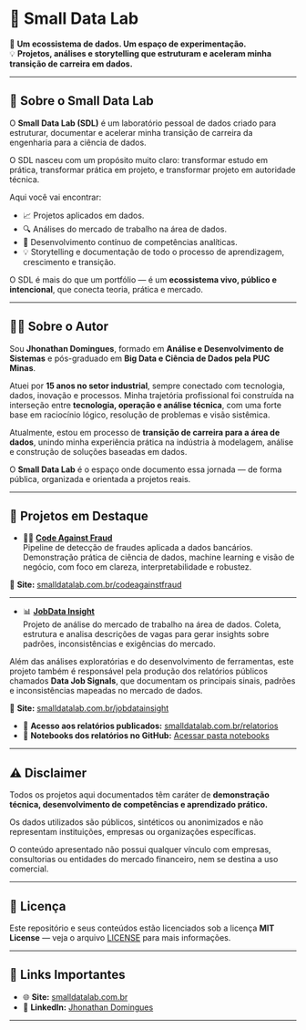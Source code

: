 # 🚀 Small Data Lab

🧠 **Um ecossistema de dados. Um espaço de experimentação.**  
💡 **Projetos, análises e storytelling que estruturam e aceleram minha transição de carreira em dados.**

---

## 🧠 Sobre o Small Data Lab

O **Small Data Lab (SDL)** é um laboratório pessoal de dados criado para estruturar, documentar e acelerar minha transição de carreira da engenharia para a ciência de dados.

O SDL nasceu com um propósito muito claro: transformar estudo em prática, transformar prática em projeto, e transformar projeto em autoridade técnica.

Aqui você vai encontrar:
- 📈 Projetos aplicados em dados.
- 🔍 Análises do mercado de trabalho na área de dados.
- 🧠 Desenvolvimento contínuo de competências analíticas.
- 💡 Storytelling e documentação de todo o processo de aprendizagem, crescimento e transição.

O SDL é mais do que um portfólio — é um **ecossistema vivo, público e intencional**, que conecta teoria, prática e mercado.

---

## 👨‍💻 Sobre o Autor

Sou **Jhonathan Domingues**, formado em **Análise e Desenvolvimento de Sistemas** e pós-graduado em **Big Data e Ciência de Dados pela PUC Minas**.

Atuei por **15 anos no setor industrial**, sempre conectado com tecnologia, dados, inovação e processos. Minha trajetória profissional foi construída na interseção entre **tecnologia, operação e análise técnica**, com uma forte base em raciocínio lógico, resolução de problemas e visão sistêmica.

Atualmente, estou em processo de **transição de carreira para a área de dados**, unindo minha experiência prática na indústria à modelagem, análise e construção de soluções baseadas em dados.

O **Small Data Lab** é o espaço onde documento essa jornada — de forma pública, organizada e orientada a projetos reais.

---

## 🚀 Projetos em Destaque

- 🕵️‍♂️ **[Code Against Fraud](https://github.com/smalldatalabbr/codeagainstfraud)**  
Pipeline de detecção de fraudes aplicada a dados bancários. Demonstração prática de ciência de dados, machine learning e visão de negócio, com foco em clareza, interpretabilidade e robustez.  

🔗 **Site:** [smalldatalab.com.br/codeagainstfraud](https://smalldatalab.com.br/codeagainstfraud)  

---

- 📊 **[JobData Insight](https://github.com/smalldatalabbr/jobdatainsight)**  
Projeto de análise do mercado de trabalho na área de dados. Coleta, estrutura e analisa descrições de vagas para gerar insights sobre padrões, inconsistências e exigências do mercado.

Além das análises exploratórias e do desenvolvimento de ferramentas, este projeto também é responsável pela produção dos relatórios públicos chamados **Data Job Signals**, que documentam os principais sinais, padrões e inconsistências mapeadas no mercado de dados.

🔗 **Site:** [smalldatalab.com.br/jobdatainsight](https://smalldatalab.com.br/jobdatainsight)  
- 🔗 **Acesso aos relatórios publicados:** [smalldatalab.com.br/relatorios](https://smalldatalab.com.br/relatorios)  
- 📁 **Notebooks dos relatórios no GitHub:** [Acessar pasta notebooks](https://github.com/smalldatalabbr/jobdatainsight/blob/main/notebooks)  

---

## ⚠️ Disclaimer

Todos os projetos aqui documentados têm caráter de **demonstração técnica, desenvolvimento de competências e aprendizado prático.**  

Os dados utilizados são públicos, sintéticos ou anonimizados e não representam instituições, empresas ou organizações específicas.  

O conteúdo apresentado não possui qualquer vínculo com empresas, consultorias ou entidades do mercado financeiro, nem se destina a uso comercial.

---

## 📜 Licença

Este repositório e seus conteúdos estão licenciados sob a licença **MIT License** — veja o arquivo [LICENSE](./LICENSE) para mais informações.

---

## 🔗 Links Importantes

- 🌐 **Site:** [smalldatalab.com.br](https://smalldatalab.com.br)  
- 👔 **LinkedIn:** [Jhonathan Domingues](https://www.linkedin.com/in/jhonathandomingues)  

---

